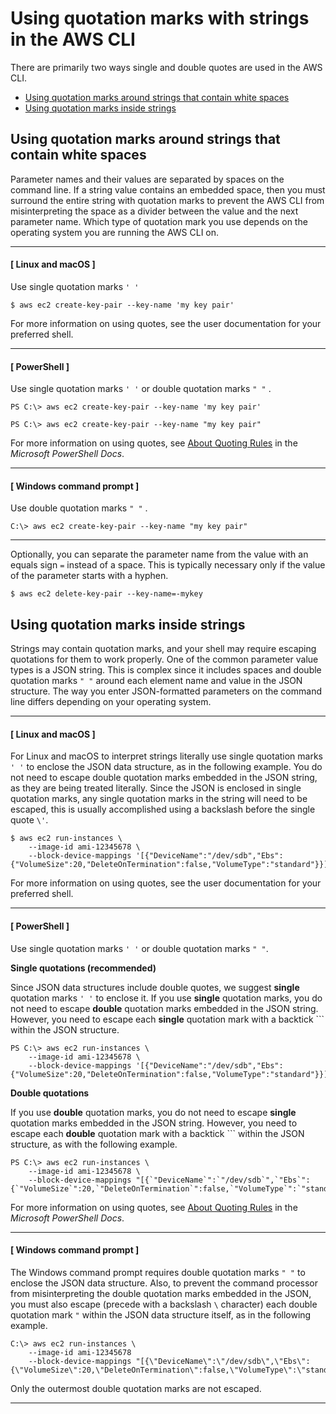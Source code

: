 # Using quotation marks with strings in the AWS CLI<a name="cli-usage-parameters-quoting-strings"></a>

There are primarily two ways single and double quotes are used in the AWS CLI\.
+ [Using quotation marks around strings that contain white spaces](#cli-usage-parameters-quoting-strings-around)
+ [Using quotation marks inside strings](#cli-usage-parameters-quoting-strings-containing)

## Using quotation marks around strings that contain white spaces<a name="cli-usage-parameters-quoting-strings-around"></a>

Parameter names and their values are separated by spaces on the command line\. If a string value contains an embedded space, then you must surround the entire string with quotation marks to prevent the AWS CLI from misinterpreting the space as a divider between the value and the next parameter name\. Which type of quotation mark you use depends on the operating system you are running the AWS CLI on\.

------
#### [ Linux and macOS ]

Use single quotation marks `' '` 

```
$ aws ec2 create-key-pair --key-name 'my key pair'
```

For more information on using quotes, see the user documentation for your preferred shell\.

------
#### [ PowerShell ]

Use single quotation marks `' '` or double quotation marks `" "` \.

```
PS C:\> aws ec2 create-key-pair --key-name 'my key pair'
```

```
PS C:\> aws ec2 create-key-pair --key-name "my key pair"
```

For more information on using quotes, see [About Quoting Rules](https://docs.microsoft.com/en-us/powershell/module/microsoft.powershell.core/about/about_quoting_rules?view=powershell-7) in the *Microsoft PowerShell Docs*\.

------
#### [ Windows command prompt ]

Use double quotation marks `" "` \.

```
C:\> aws ec2 create-key-pair --key-name "my key pair"
```

------

Optionally, you can separate the parameter name from the value with an equals sign `=` instead of a space\. This is typically necessary only if the value of the parameter starts with a hyphen\.

```
$ aws ec2 delete-key-pair --key-name=-mykey
```

## Using quotation marks inside strings<a name="cli-usage-parameters-quoting-strings-containing"></a>

Strings may contain quotation marks, and your shell may require escaping quotations for them to work properly\. One of the common parameter value types is a JSON string\. This is complex since it includes spaces and double quotation marks `" "` around each element name and value in the JSON structure\. The way you enter JSON\-formatted parameters on the command line differs depending on your operating system\. 

------
#### [ Linux and macOS ]

For Linux and macOS to interpret strings literally use single quotation marks `' '` to enclose the JSON data structure, as in the following example\. You do not need to escape double quotation marks embedded in the JSON string, as they are being treated literally\. Since the JSON is enclosed in single quotation marks, any single quotation marks in the string will need to be escaped, this is usually accomplished using a backslash before the single quote `\'`\.

```
$ aws ec2 run-instances \
    --image-id ami-12345678 \
    --block-device-mappings '[{"DeviceName":"/dev/sdb","Ebs":{"VolumeSize":20,"DeleteOnTermination":false,"VolumeType":"standard"}}]'
```

For more information on using quotes, see the user documentation for your preferred shell\.

------
#### [ PowerShell ]

Use single quotation marks `' '` or double quotation marks `" "`\.

**Single quotations \(recommended\)**

Since JSON data structures include double quotes, we suggest **single** quotation marks `' '` to enclose it\. If you use **single** quotation marks, you do not need to escape **double** quotation marks embedded in the JSON string\. However, you need to escape each **single** quotation mark with a backtick ``` within the JSON structure\.

```
PS C:\> aws ec2 run-instances \
    --image-id ami-12345678 \
    --block-device-mappings '[{"DeviceName":"/dev/sdb","Ebs":{"VolumeSize":20,"DeleteOnTermination":false,"VolumeType":"standard"}}]'
```

**Double quotations**

If you use **double** quotation marks, you do not need to escape **single** quotation marks embedded in the JSON string\. However, you need to escape each **double** quotation mark with a backtick ``` within the JSON structure, as with the following example\.

```
PS C:\> aws ec2 run-instances \
    --image-id ami-12345678 \
    --block-device-mappings "[{`"DeviceName`":`"/dev/sdb`",`"Ebs`":{`"VolumeSize`":20,`"DeleteOnTermination`":false,`"VolumeType`":`"standard`"}}]"
```

For more information on using quotes, see [About Quoting Rules](https://docs.microsoft.com/en-us/powershell/module/microsoft.powershell.core/about/about_quoting_rules?view=powershell-7) in the *Microsoft PowerShell Docs*\.

------
#### [ Windows command prompt ]

The Windows command prompt requires double quotation marks `" "` to enclose the JSON data structure\. Also, to prevent the command processor from misinterpreting the double quotation marks embedded in the JSON, you must also escape \(precede with a backslash `\` character\) each double quotation mark `"` within the JSON data structure itself, as in the following example\. 

```
C:\> aws ec2 run-instances \
    --image-id ami-12345678 
    --block-device-mappings "[{\"DeviceName\":\"/dev/sdb\",\"Ebs\":{\"VolumeSize\":20,\"DeleteOnTermination\":false,\"VolumeType\":\"standard\"}}]"
```

Only the outermost double quotation marks are not escaped\.

------